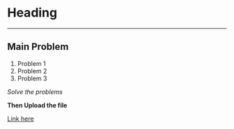 # Heading
---
## Main Problem

1. Problem 1
2. Problem 2
3. Problem 3

*Solve the problems*

**Then Upload the file**

[Link here](https://Google.com)